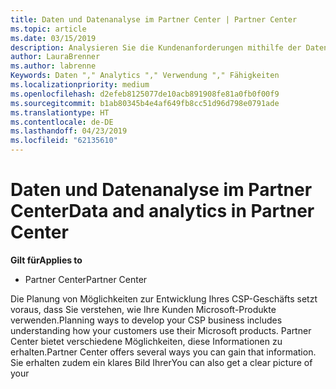 ```yaml
---
title: Daten und Datenanalyse im Partner Center | Partner Center
ms.topic: article
ms.date: 03/15/2019
description: Analysieren Sie die Kundenanforderungen mithilfe der Datenfunktionen im Partner Center.
author: LauraBrenner
ms.author: labrenne
Keywords: Daten "," Analytics "," Verwendung "," Fähigkeiten
ms.localizationpriority: medium
ms.openlocfilehash: d2efeb8125077de10acb891908fe81a0fb0f00f9
ms.sourcegitcommit: b1ab80345b4e4af649fb8cc51d96d798e0791ade
ms.translationtype: HT
ms.contentlocale: de-DE
ms.lasthandoff: 04/23/2019
ms.locfileid: "62135610"
---
```

# <a name="data-and-analytics-in-partner-center"></a><span data-ttu-id="2dfcf-104">Daten und Datenanalyse im Partner Center</span><span class="sxs-lookup"><span data-stu-id="2dfcf-104">Data and analytics in Partner Center</span></span>

<span data-ttu-id="2dfcf-105">**Gilt für**</span><span class="sxs-lookup"><span data-stu-id="2dfcf-105">**Applies to**</span></span>

- <span data-ttu-id="2dfcf-106">Partner Center</span><span class="sxs-lookup"><span data-stu-id="2dfcf-106">Partner Center</span></span>

<span data-ttu-id="2dfcf-107">Die Planung von Möglichkeiten zur Entwicklung Ihres CSP-Geschäfts setzt voraus, dass Sie verstehen, wie Ihre Kunden Microsoft-Produkte verwenden.</span><span class="sxs-lookup"><span data-stu-id="2dfcf-107">Planning ways to develop your CSP business includes understanding how your customers use their Microsoft products.</span></span> <span data-ttu-id="2dfcf-108">Partner Center bietet verschiedene Möglichkeiten, diese Informationen zu erhalten.</span><span class="sxs-lookup"><span data-stu-id="2dfcf-108">Partner Center offers several ways you can gain that information.</span></span> <span data-ttu-id="2dfcf-109">Sie erhalten zudem ein klares Bild Ihrer</span><span class="sxs-lookup"><span data-stu-id="2dfcf-109">You can also get a clear picture of your</span></span> 